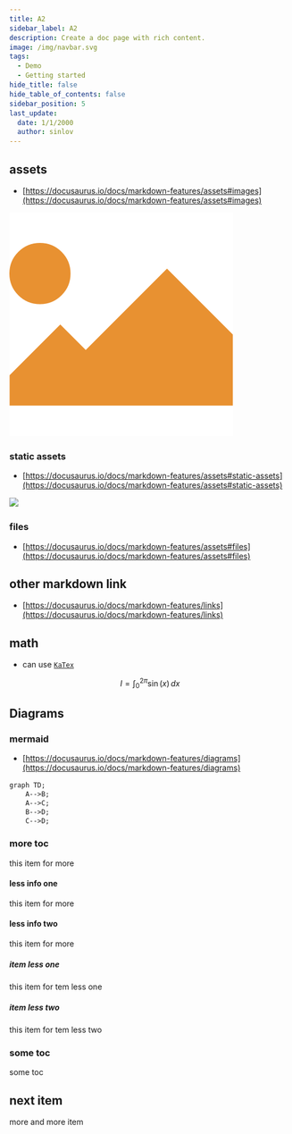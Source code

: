 ```yaml
---
title: A2
sidebar_label: A2
description: Create a doc page with rich content.
image: /img/navbar.svg
tags:
  - Demo
  - Getting started
hide_title: false
hide_table_of_contents: false
sidebar_position: 5
last_update:
  date: 1/1/2000
  author: sinlov
---
```


## assets

- [https://docusaurus.io/docs/markdown-features/assets#images](https://docusaurus.io/docs/markdown-features/assets#images)

![](./assets/jpeg.svg)

### static assets

- [https://docusaurus.io/docs/markdown-features/assets#static-assets](https://docusaurus.io/docs/markdown-features/assets#static-assets)

![](/img/navbar.svg)

### files

- [https://docusaurus.io/docs/markdown-features/assets#files](https://docusaurus.io/docs/markdown-features/assets#files)

## other markdown link

- [https://docusaurus.io/docs/markdown-features/links](https://docusaurus.io/docs/markdown-features/links)

## math

- can use [`KaTex`](https://katex.org/)

$$
I = \int_0^{2\pi} \sin(x)\,dx
$$

## Diagrams

### mermaid

- [https://docusaurus.io/docs/markdown-features/diagrams](https://docusaurus.io/docs/markdown-features/diagrams)

```mermaid
graph TD;
    A-->B;
    A-->C;
    B-->D;
    C-->D;
```

### more toc

this item for more

#### less info one

this item for more

#### less info two

this item for more

##### item less one

this item for tem less one

##### item less two

this item for tem less two

### some toc

some toc

## next item

more and more item